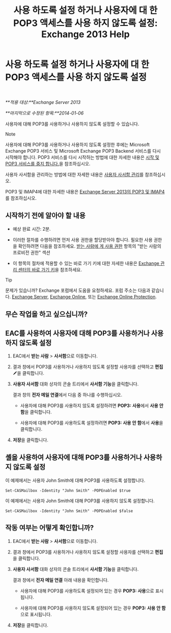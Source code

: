 ﻿---
title: '사용 하도록 설정 하거나 사용자에 대 한 POP3 액세스를 사용 하지 않도록 설정: Exchange 2013 Help'
TOCTitle: 사용 하도록 설정 하거나 사용자에 대 한 POP3 액세스를 사용 하지 않도록 설정
ms:assetid: 57e12f07-3b14-45bd-9a82-e6032d14214f
ms:mtpsurl: https://technet.microsoft.com/ko-kr/library/Bb691018(v=EXCHG.150)
ms:contentKeyID: 50483158
ms.date: 05/22/2018
mtps_version: v=EXCHG.150
ms.translationtype: MT
---

# 사용 하도록 설정 하거나 사용자에 대 한 POP3 액세스를 사용 하지 않도록 설정

 

_**적용 대상:**Exchange Server 2013_

_**마지막으로 수정된 항목:**2014-01-06_

사용자에 대해 POP3를 사용하거나 사용하지 않도록 설정할 수 있습니다.


> [!NOTE]
> 사용자에 대해 POP3를 사용하거나 사용하지 않도록 설정한 후에는 Microsoft Exchange POP3 서비스 및 Microsoft Exchange POP3 Backend 서비스를 다시 시작해야 합니다. POP3 서비스를 다시 시작하는 방법에 대한 자세한 내용은 <A href="start-and-stop-the-pop3-services-exchange-2013-help.md">시작 및 POP3 서비스를 중지 합니다.</A>을 참조하십시오.



사용자 사서함을 관리하는 방법에 대한 자세한 내용은 [사용자 사서함 관리](manage-user-mailboxes-exchange-2013-help.md)를 참조하십시오.

POP3 및 IMAP4에 대한 자세한 내용은 [Exchange Server 2013의 POP3 및 IMAP4](pop3-and-imap4-in-exchange-server-2013-exchange-2013-help.md)를 참조하십시오.

## 시작하기 전에 알아야 할 내용

  - 예상 완료 시간: 2분.

  - 이러한 절차를 수행하려면 먼저 사용 권한을 할당받아야 합니다. 필요한 사용 권한을 확인하려면 다음을 참조하세요. [받는 사람에 게 사용 권한](recipients-permissions-exchange-2013-help.md) 항목의 "받는 사람의 프로비전 권한" 섹션

  - 이 항목의 절차에 적용할 수 있는 바로 가기 키에 대한 자세한 내용은 [Exchange 관리 센터의 바로 가기 키](keyboard-shortcuts-in-the-exchange-admin-center-exchange-online-protection-help.md)을 참조하세요.


> [!TIP]
> 문제가 있습니까? Exchange 포럼에서 도움을 요청하세요. 포럼 주소는 다음과 같습니다. <A href="https://go.microsoft.com/fwlink/p/?linkid=60612">Exchange Server</A>, <A href="https://go.microsoft.com/fwlink/p/?linkid=267542">Exchange Online</A>, 또는 <A href="https://go.microsoft.com/fwlink/p/?linkid=285351">Exchange Online Protection</A>.



## 무슨 작업을 하고 싶으십니까?

## EAC를 사용하여 사용자에 대해 POP3를 사용하거나 사용하지 않도록 설정

1.  EAC에서 **받는 사람** \> **사서함**으로 이동합니다.

2.  결과 창에서 POP3를 사용하거나 사용하지 않도록 설정할 사용자를 선택하고 **편집**![편집 아이콘](images/JJ218640.6f53ccb2-1f13-4c02-bea0-30690e6ea71d(EXCHG.150).gif "편집 아이콘")을 클릭합니다.

3.  **사용자 사서함** 대화 상자의 콘솔 트리에서 **사서함 기능**을 클릭합니다.
    
    결과 창의 **전자 메일 연결**에서 다음 중 하나를 수행하십시오.
    
      - 사용자에 대해 POP3를 사용하지 않도록 설정하려면 **POP3: 사용**에서 **사용 안 함**을 클릭합니다.
    
      - 사용자에 대해 POP3를 사용하도록 설정하려면 **POP3: 사용 안 함**에서 **사용**을 클릭합니다.

4.  **저장**을 클릭합니다.

## 셸을 사용하여 사용자에 대해 POP3를 사용하거나 사용하지 않도록 설정

이 예제에서는 사용자 John Smith에 대해 POP3를 사용하도록 설정합니다.

    Set-CASMailbox -Identity "John Smith" -POPEnabled $true

이 예제에서는 사용자 John Smith에 대해 POP3를 사용하지 않도록 설정합니다.

    Set-CASMailbox -Identity "John Smith" -POPEnabled $false

## 작동 여부는 어떻게 확인합니까?

1.  EAC에서 **받는 사람** \> **사서함**으로 이동합니다.

2.  결과 창에서 POP3를 사용하거나 사용하지 않도록 설정할 사용자를 선택하고 **편집**을 클릭합니다.

3.  **사용자 사서함** 대화 상자의 콘솔 트리에서 **사서함 기능**을 클릭합니다.
    
    결과 창에서 **전자 메일 연결** 아래 내용을 확인합니다.
    
      - 사용자에 대해 POP3를 사용하도록 설정되어 있는 경우 **POP3: 사용**으로 표시됩니다.
    
      - 사용자에 대해 POP3를 사용하지 않도록 설정되어 있는 경우 **POP3: 사용 안 함**으로 표시됩니다.

4.  **저장**을 클릭합니다.

